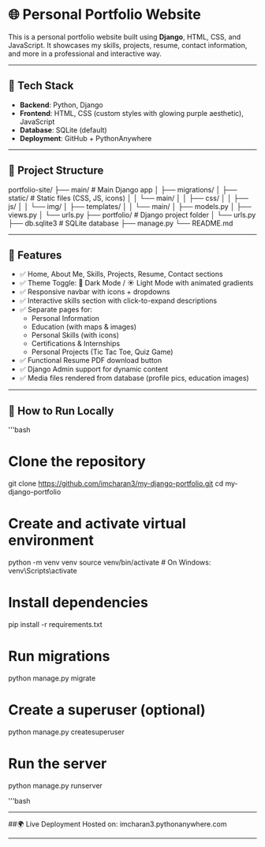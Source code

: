 # 🌐 Personal Portfolio Website

This is a personal portfolio website built using **Django**, HTML, CSS, and JavaScript. It showcases my skills, projects, resume, contact information, and more in a professional and interactive way.

---

## 🔧 Tech Stack

- **Backend**: Python, Django
- **Frontend**: HTML, CSS (custom styles with glowing purple aesthetic), JavaScript
- **Database**: SQLite (default)
- **Deployment**: GitHub + PythonAnywhere

---

## 📁 Project Structure

portfolio-site/
├── main/ # Main Django app
│ ├── migrations/
│ ├── static/ # Static files (CSS, JS, icons)
│ │ └── main/
│ │ ├── css/
│ │ ├── js/
│ │ └── img/
│ ├── templates/
│ │ └── main/
│ ├── models.py
│ ├── views.py
│ └── urls.py
├── portfolio/ # Django project folder
│ └── urls.py
├── db.sqlite3 # SQLite database
├── manage.py
└── README.md

---

## 🧠 Features

- ✅ Home, About Me, Skills, Projects, Resume, Contact sections
- ✅ Theme Toggle: 🌙 Dark Mode / ☀️ Light Mode with animated gradients
- ✅ Responsive navbar with icons + dropdowns
- ✅ Interactive skills section with click-to-expand descriptions
- ✅ Separate pages for:
  - Personal Information
  - Education (with maps & images)
  - Personal Skills (with icons)
  - Certifications & Internships
  - Personal Projects (Tic Tac Toe, Quiz Game)
- ✅ Functional Resume PDF download button
- ✅ Django Admin support for dynamic content
- ✅ Media files rendered from database (profile pics, education images)

---

## 🚀 How to Run Locally

'''bash
# Clone the repository
git clone https://github.com/imcharan3/my-django-portfolio.git
cd my-django-portfolio

# Create and activate virtual environment
python -m venv venv
source venv/bin/activate   # On Windows: venv\Scripts\activate

# Install dependencies
pip install -r requirements.txt

# Run migrations
python manage.py migrate

# Create a superuser (optional)
python manage.py createsuperuser

# Run the server
python manage.py runserver

'''bash


---

##🌍 Live Deployment
Hosted on: imcharan3.pythonanywhere.com

---


